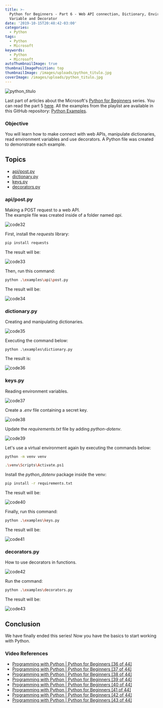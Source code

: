 ```yaml
---
title: >-
  Python for Beginners - Part 6 - Web API connection, Dictionary, Environment
  Variable and Decorator
date: '2019-10-15T20:48:42-03:00'
categories:
  - Python
tags:
  - Python
  - Microsoft
keywords:
  - Python
  - Microsoft
autoThumbnailImage: true
thumbnailImagePosition: top
thumbnailImage: /images/uploads/python_titulo.jpg
coverImage: /images/uploads/python_titulo.jpg
---
```

![python_titulo](/images/uploads/python_titulo.jpg)

Last part of articles about the Microsoft's [Python for Beginners](https://www.youtube.com/watch?v=jFCNu1-Xdsw&list=PLlrxD0HtieHhS8VzuMCfQD4uJ9yne1mE6) series.
You can read the part 5 [here](https://lucianopereira.netlify.com/posts/python-for-beginners-part-5-function-module-and-virtual-environment/).
All the examples from the playlist are available in this GitHub repository: [Python Examples](https://github.com/lucianopereira86/Python-Examples).

### Objective
You will learn how to make connect with web APIs, manipulate dictionaries, read environment variables and use decorators.
A Python file was created to demonstrate each example.

## Topics
* [api/post.py](#apipostpy)
* [dictionary.py](#dictionary-py)
* [keys.py](#keys-py)
* [decorators.py](#decorators-py)

### api/post.py

Making a POST request to a web API.  
The example file was created inside of a folder named _api_.

![code32](/images/uploads/python_code32.JPG)

First, install the _requests_ library:

```bash
pip install requests
```

The result will be:

![code33](/images/uploads/python_code33.JPG)

Then, run this command:

```bash
python .\examples\api\post.py
```

The result will be:

![code34](/images/uploads/python_code34.JPG)

### dictionary.py

Creating and manipulating dictionaries.

![code35](/images/uploads/python_code35.JPG)

Executing the command below:

```batch
python .\examples\dictionary.py
```

The result is:

![code36](/images/uploads/python_code36.JPG)

### keys.py

Reading environment variables.

![code37](/images/uploads/python_code37.JPG)

Create a _.env_ file containing a secret key.

![code38](/images/uploads/python_code38.JPG)

Update the _requirements.txt_ file by adding _python-dotenv_.

![code39](/images/uploads/python_code39.JPG)

Let's use a virtual environment again by executing the commands below:

```bash
python -m venv venv

.\venv\Scripts\Activate.ps1
```

Install the _python_dotenv_ package inside the venv:

```bash
pip install -r requirements.txt
```

The result will be:

![code40](/images/uploads/python_code40.JPG)

Finally, run this command:

```bash
python .\examples\keys.py
```

The result will be:

![code41](/images/uploads/python_code41.JPG)

### decorators.py

How to use decorators in functions.

![code42](/images/uploads/python_code42.JPG)

Run the command:

```bash
python .\examples\decorators.py
```

The result will be:

![code43](/images/uploads/python_code43.JPG)

## Conclusion
We have finally ended this series! 
Now you have the basics to start working with Python.

### Video References
* [Programming with Python | Python for Beginners [36 of 44]](https://www.youtube.com/watch?v=BM4S0lNUytA&list=PLlrxD0HtieHhS8VzuMCfQD4uJ9yne1mE6&index=36)
* [Programming with Python | Python for Beginners [37 of 44]](https://www.youtube.com/watch?v=vkglhX-aoDI&list=PLlrxD0HtieHhS8VzuMCfQD4uJ9yne1mE6&index=37)
* [Programming with Python | Python for Beginners [38 of 44]](https://www.youtube.com/watch?v=KnAyziNnuI0&list=PLlrxD0HtieHhS8VzuMCfQD4uJ9yne1mE6&index=38)
* [Programming with Python | Python for Beginners [39 of 44]](https://www.youtube.com/watch?v=1ty7D--lbXU&list=PLlrxD0HtieHhS8VzuMCfQD4uJ9yne1mE6&index=39)
* [Programming with Python | Python for Beginners [40 of 44]](https://www.youtube.com/watch?v=MW3eV2J65hM&list=PLlrxD0HtieHhS8VzuMCfQD4uJ9yne1mE6&index=40)
* [Programming with Python | Python for Beginners [41 of 44]](https://www.youtube.com/watch?v=XbHmiKvreLM&list=PLlrxD0HtieHhS8VzuMCfQD4uJ9yne1mE6&index=41)
* [Programming with Python | Python for Beginners [42 of 44]](https://www.youtube.com/watch?v=_pnZDV53Rek&list=PLlrxD0HtieHhS8VzuMCfQD4uJ9yne1mE6&index=42)
* [Programming with Python | Python for Beginners [43 of 44]](https://www.youtube.com/watch?v=ljvCnjtnNkU&list=PLlrxD0HtieHhS8VzuMCfQD4uJ9yne1mE6&index=43)
